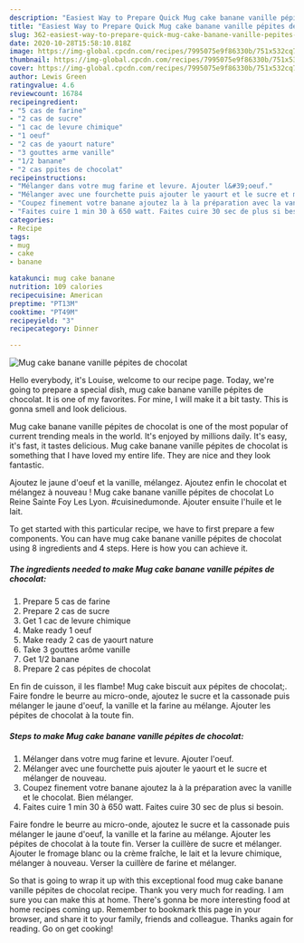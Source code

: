 ```yaml
---
description: "Easiest Way to Prepare Quick Mug cake banane vanille pépites de chocolat"
title: "Easiest Way to Prepare Quick Mug cake banane vanille pépites de chocolat"
slug: 362-easiest-way-to-prepare-quick-mug-cake-banane-vanille-pepites-de-chocolat
date: 2020-10-28T15:58:10.818Z
image: https://img-global.cpcdn.com/recipes/7995075e9f86330b/751x532cq70/mug-cake-banane-vanille-pepites-de-chocolat-photo-principale-de-la-recette.jpg
thumbnail: https://img-global.cpcdn.com/recipes/7995075e9f86330b/751x532cq70/mug-cake-banane-vanille-pepites-de-chocolat-photo-principale-de-la-recette.jpg
cover: https://img-global.cpcdn.com/recipes/7995075e9f86330b/751x532cq70/mug-cake-banane-vanille-pepites-de-chocolat-photo-principale-de-la-recette.jpg
author: Lewis Green
ratingvalue: 4.6
reviewcount: 16784
recipeingredient:
- "5 cas de farine"
- "2 cas de sucre"
- "1 cac de levure chimique"
- "1 oeuf"
- "2 cas de yaourt nature"
- "3 gouttes arme vanille"
- "1/2 banane"
- "2 cas ppites de chocolat"
recipeinstructions:
- "Mélanger dans votre mug farine et levure. Ajouter l&#39;oeuf."
- "Mélanger avec une fourchette puis ajouter le yaourt et le sucre et mélanger de nouveau."
- "Coupez finement votre banane ajoutez la à la préparation avec la vanille et le chocolat. Bien mélanger."
- "Faites cuire 1 min 30 à 650 watt. Faites cuire 30 sec de plus si besoin."
categories:
- Recipe
tags:
- mug
- cake
- banane

katakunci: mug cake banane 
nutrition: 109 calories
recipecuisine: American
preptime: "PT13M"
cooktime: "PT49M"
recipeyield: "3"
recipecategory: Dinner

---
```



![Mug cake banane vanille pépites de chocolat](https://img-global.cpcdn.com/recipes/7995075e9f86330b/751x532cq70/mug-cake-banane-vanille-pepites-de-chocolat-photo-principale-de-la-recette.jpg)

Hello everybody, it's Louise, welcome to our recipe page. Today, we're going to prepare a special dish, mug cake banane vanille pépites de chocolat. It is one of my favorites. For mine, I will make it a bit tasty. This is gonna smell and look delicious.

Mug cake banane vanille pépites de chocolat is one of the most popular of current trending meals in the world. It's enjoyed by millions daily. It's easy, it's fast, it tastes delicious. Mug cake banane vanille pépites de chocolat is something that I have loved my entire life. They are nice and they look fantastic.

Ajoutez le jaune d&#39;oeuf et la vanille, mélangez. Ajoutez enfin le chocolat et mélangez à nouveau ! Mug cake banane vanille pépites de chocolat Lo Reine Sainte Foy Les Lyon. #cuisinedumonde. Ajouter ensuite l&#39;huile et le lait.


To get started with this particular recipe, we have to first prepare a few components. You can have mug cake banane vanille pépites de chocolat using 8 ingredients and 4 steps. Here is how you can achieve it.

<!--inarticleads1-->

##### The ingredients needed to make Mug cake banane vanille pépites de chocolat:

1. Prepare 5 cas de farine
1. Prepare 2 cas de sucre
1. Get 1 cac de levure chimique
1. Make ready 1 oeuf
1. Make ready 2 cas de yaourt nature
1. Take 3 gouttes arôme vanille
1. Get 1/2 banane
1. Prepare 2 cas pépites de chocolat


En fin de cuisson, il les flambe! Mug cake biscuit aux pépites de chocolat;. Faire fondre le beurre au micro-onde, ajoutez le sucre et la cassonade puis mélanger le jaune d&#39;oeuf, la vanille et la farine au mélange. Ajouter les pépites de chocolat à la toute fin. 

<!--inarticleads2-->

##### Steps to make Mug cake banane vanille pépites de chocolat:

1. Mélanger dans votre mug farine et levure. Ajouter l&#39;oeuf.
1. Mélanger avec une fourchette puis ajouter le yaourt et le sucre et mélanger de nouveau.
1. Coupez finement votre banane ajoutez la à la préparation avec la vanille et le chocolat. Bien mélanger.
1. Faites cuire 1 min 30 à 650 watt. Faites cuire 30 sec de plus si besoin.


Faire fondre le beurre au micro-onde, ajoutez le sucre et la cassonade puis mélanger le jaune d&#39;oeuf, la vanille et la farine au mélange. Ajouter les pépites de chocolat à la toute fin. Verser la cuillère de sucre et mélanger. Ajouter le fromage blanc ou la crème fraîche, le lait et la levure chimique, mélanger à nouveau. Verser la cuillère de farine et mélanger. 

So that is going to wrap it up with this exceptional food mug cake banane vanille pépites de chocolat recipe. Thank you very much for reading. I am sure you can make this at home. There's gonna be more interesting food at home recipes coming up. Remember to bookmark this page in your browser, and share it to your family, friends and colleague. Thanks again for reading. Go on get cooking!
